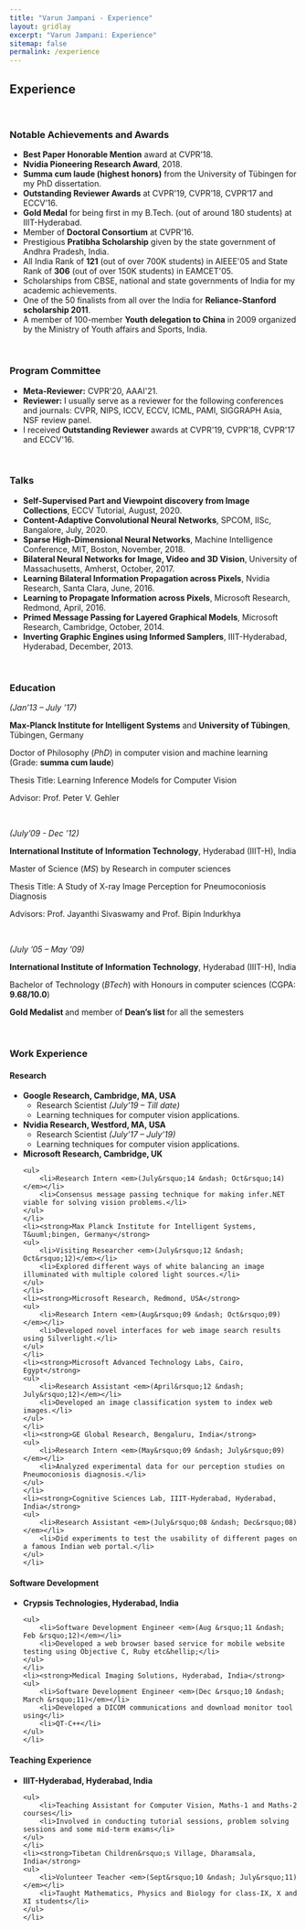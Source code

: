 ```yaml
---
title: "Varun Jampani - Experience"
layout: gridlay
excerpt: "Varun Jampani: Experience"
sitemap: false
permalink: /experience
---
```


## Experience

<p>&nbsp;</p>

<h3>Notable Achievements and Awards</h3>

<ul>
<li><strong>Best Paper Honorable Mention</strong> award at CVPR’18.</li>
<li><strong>Nvidia Pioneering Research Award</strong>, 2018.</li>
<li><strong>Summa cum laude (highest honors)</strong> from the University of Tübingen for my PhD dissertation.</li>
<li><strong>Outstanding Reviewer Awards</strong> at CVPR'19, CVPR’18, CVPR’17 and ECCV’16.</li>
<li><strong>Gold Medal</strong> for being first in my B.Tech. (out of around 180 students) at IIIT-Hyderabad.</li>
<li>Member of <strong>Doctoral Consortium</strong> at CVPR'16.</li>
<li>Prestigious <strong>Pratibha Scholarship</strong> given by the state government of Andhra Pradesh, India.</li>
<li>All India Rank of <strong>121</strong> (out of over 700K students) in AIEEE'05 and State Rank of <strong>306</strong> (out of over 150K students) in EAMCET'05.</li>
<li>Scholarships from CBSE, national and state governments of India for my academic achievements.</li>
<li>One of the 50 finalists from all over the India for <strong>Reliance-Stanford scholarship 2011</strong>.</li>
<li>A member of 100-member <strong>Youth delegation to China</strong> in 2009 organized by the Ministry of Youth affairs and Sports, India.</li>
</ul>

<p>&nbsp;</p>

<h3>Program Committee</h3>
<ul>
<li><strong>Meta-Reviewer:</strong> CVPR'20, AAAI'21.</li>
<li><strong>Reviewer:</strong> I usually serve as a reviewer for the following conferences and journals: CVPR, NIPS, ICCV, ECCV, ICML, PAMI, SIGGRAPH Asia, NSF review panel.</li>
<li>I received <strong>Outstanding Reviewer</strong> awards at CVPR'19, CVPR'18, CVPR'17 and ECCV'16. </li>
</ul>

<p>&nbsp;</p>

<h3>Talks</h3>
<ul>
<li><strong>Self-Supervised Part and Viewpoint discovery from Image Collections</strong>, ECCV Tutorial, August, 2020.</li>	
<li><strong>Content-Adaptive Convolutional Neural Networks</strong>, SPCOM, IISc, Bangalore, July, 2020.</li>
<li><strong>Sparse High-Dimensional Neural Networks</strong>, Machine Intelligence Conference, MIT, Boston, November, 2018.</li>
<li><strong>Bilateral Neural Networks for Image, Video and 3D Vision</strong>, University of Massachusetts, Amherst, October, 2017.</li>
<li><strong>Learning Bilateral Information Propagation across Pixels</strong>, Nvidia Research, Santa Clara, June, 2016.</li>
<li><strong>Learning to Propagate Information across Pixels</strong>, Microsoft Research, Redmond, April, 2016.</li>
<li><strong>Primed Message Passing for Layered Graphical Models</strong>, Microsoft Research, Cambridge, October, 2014.</li>
<li><strong>Inverting Graphic Engines using Informed Samplers</strong>, IIIT-Hyderabad, Hyderabad, December, 2013.</li>
</ul>

<p>&nbsp;</p>

<h3>Education</h3>

<p><em>(Jan&rsquo;13 &ndash; July &rsquo;17)</em></p>

<p><strong>Max-Planck Institute for Intelligent Systems</strong> and <strong>University of T&uuml;bingen</strong>, T&uuml;bingen, Germany</p>

<p>Doctor of Philosophy (<em>PhD</em>) in computer vision and machine learning (Grade: <strong>summa cum laude</strong>)</p>

<p>Thesis Title: Learning Inference Models for Computer Vision</p>

<p>Advisor: Prof. Peter V. Gehler</p>

<p>&nbsp;</p>

<p><em>(July&rsquo;09 - Dec &rsquo;12)</em></p>

<p><strong>International Institute of Information Technology</strong>, Hyderabad (IIIT-H), India</p>

<p>Master of Science (<em>MS</em>) by Research in computer sciences</p>

<p>Thesis Title: A Study of X-ray Image Perception for Pneumoconiosis Diagnosis</p>

<p>Advisors: Prof. Jayanthi Sivaswamy and Prof. Bipin Indurkhya</p>

<p>&nbsp;</p>

<p><em>(July &rsquo;05 &ndash; May &rsquo;09)</em></p>

<p><strong>International Institute of Information Technology</strong>, Hyderabad (IIIT-H), India</p>

<p>Bachelor of Technology (<em>BTech</em>) with Honours in computer sciences (CGPA: <strong>9.68/10.0</strong>)</p>

<p><strong>Gold Medalist </strong>and member of <strong>Dean&rsquo;s list&nbsp;</strong>for all the semesters</p>

<p>&nbsp;</p>

<h3>Work Experience</h3>

<h4>Research</h4>

<ul>
<li><strong>Google Research, Cambridge, MA, USA</strong>
<ul>
	<li>Research Scientist <em>(July&rsquo;19 &ndash; Till date)</em></li>
	<li>Learning techniques for computer vision applications.</li>
</ul>
</li>

<li><strong>Nvidia Research, Westford, MA, USA</strong>

<ul>
	<li>Research Scientist <em>(July&rsquo;17 &ndash; July&rsquo;19)</em></li>
	<li>Learning techniques for computer vision applications.</li>
</ul>
</li>
	<li><strong>Microsoft Research, Cambridge, UK</strong>

	<ul>
		<li>Research Intern <em>(July&rsquo;14 &ndash; Oct&rsquo;14)</em></li>
		<li>Consensus message passing technique for making infer.NET viable for solving vision problems.</li>
	</ul>
	</li>
	<li><strong>Max Planck Institute for Intelligent Systems, T&uuml;bingen, Germany</strong>
	<ul>
		<li>Visiting Researcher <em>(July&rsquo;12 &ndash; Oct&rsquo;12)</em></li>
		<li>Explored different ways of white balancing an image illuminated with multiple colored light sources.</li>
	</ul>
	</li>
	<li><strong>Microsoft Research, Redmond, USA</strong>
	<ul>
		<li>Research Intern <em>(Aug&rsquo;09 &ndash; Oct&rsquo;09)</em></li>
		<li>Developed novel interfaces for web image search results using Silverlight.</li>
	</ul>
	</li>
	<li><strong>Microsoft Advanced Technology Labs, Cairo, Egypt</strong>
	<ul>
		<li>Research Assistant <em>(April&rsquo;12 &ndash; July&rsquo;12)</em></li>
		<li>Developed an image classification system to index web images.</li>
	</ul>
	</li>
	<li><strong>GE Global Research, Bengaluru, India</strong>
	<ul>
		<li>Research Intern <em>(May&rsquo;09 &ndash; July&rsquo;09)</em></li>
		<li>Analyzed experimental data for our perception studies on Pneumoconiosis diagnosis.</li>
	</ul>
	</li>
	<li><strong>Cognitive Sciences Lab, IIIT-Hyderabad, Hyderabad, India</strong>
	<ul>
		<li>Research Assistant <em>(July&rsquo;08 &ndash; Dec&rsquo;08)</em></li>
		<li>Did experiments to test the usability of different pages on a famous Indian web portal.</li>
	</ul>
	</li>
</ul>

<h4>Software Development</h4>

<ul>
	<li><strong>Crypsis Technologies, Hyderabad, India</strong>

	<ul>
		<li>Software Development Engineer <em>(Aug &rsquo;11 &ndash; Feb &rsquo;12)</em></li>
		<li>Developed a web browser based service for mobile website testing using Objective C, Ruby etc&hellip;</li>
	</ul>
	</li>
	<li><strong>Medical Imaging Solutions, Hyderabad, India</strong>
	<ul>
		<li>Software Development Engineer <em>(Dec &rsquo;10 &ndash; March &rsquo;11)</em></li>
		<li>Developed a DICOM communications and download monitor tool using</li>
		<li>QT-C++</li>
	</ul>
	</li>
</ul>

<h4>Teaching Experience</h4>

<ul>
	<li><strong>IIIT-Hyderabad, Hyderabad, India</strong>

	<ul>
		<li>Teaching Assistant for Computer Vision, Maths-1 and Maths-2 courses</li>
		<li>Involved in conducting tutorial sessions, problem solving sessions and some mid-term exams</li>
	</ul>
	</li>
	<li><strong>Tibetan Children&rsquo;s Village, Dharamsala, India</strong>
	<ul>
		<li>Volunteer Teacher <em>(Sept&rsquo;10 &ndash; July&rsquo;11)</em></li>
		<li>Taught Mathematics, Physics and Biology for class-IX, X and XI students</li>
	</ul>
	</li>
</ul>

<p>&nbsp;</p>


<!-- <h3>Resume</h3>

<p>(<a href="/uploads/ckeditor/attachments/189/resume_varunjampani-Web.pdf">pdf</a>)</p> -->
